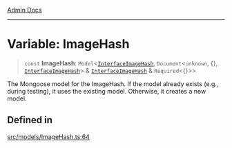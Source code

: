 [Admin Docs](/)

***

# Variable: ImageHash

> `const` **ImageHash**: `Model`\<[`InterfaceImageHash`](../interfaces/InterfaceImageHash.md), `Document`\<`unknown`, \{\}, [`InterfaceImageHash`](../interfaces/InterfaceImageHash.md)\> & [`InterfaceImageHash`](../interfaces/InterfaceImageHash.md) & `Required`\<\{\}\>\>

The Mongoose model for the ImageHash.
If the model already exists (e.g., during testing), it uses the existing model.
Otherwise, it creates a new model.

## Defined in

[src/models/ImageHash.ts:64](https://github.com/Suyash878/talawa-api/blob/cfd688207611ba245c99edd8dbaccb2cdbf6a043/src/models/ImageHash.ts#L64)
